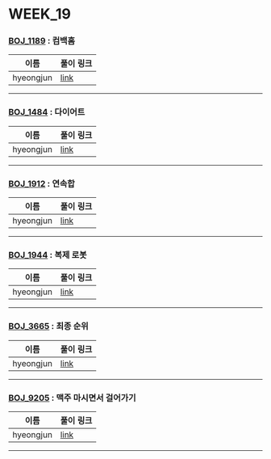 # WEEK_19

### [BOJ_1189](https://boj.kr/1189) : 컴백홈

|이름|풀이 링크|
|--|--|
|hyeongjun| [link](BOJ_1189/hyeongjun.cpp)
---


### [BOJ_1484](https://boj.kr/1484) : 다이어트

|이름|풀이 링크|
|--|--|
|hyeongjun| [link](BOJ_1484/hyeongjun.cpp)
---


### [BOJ_1912](https://boj.kr/1912) : 연속합

|이름|풀이 링크|
|--|--|
|hyeongjun| [link](BOJ_1912/hyeongjun.cpp)
---


### [BOJ_1944](https://boj.kr/1944) : 복제 로봇

|이름|풀이 링크|
|--|--|
|hyeongjun| [link](BOJ_1944/hyeongjun.cpp)
---


### [BOJ_3665](https://boj.kr/3665) : 최종 순위

|이름|풀이 링크|
|--|--|
|hyeongjun| [link](BOJ_3665/hyeongjun.cpp)
---


### [BOJ_9205](https://boj.kr/9205) : 맥주 마시면서 걸어가기

|이름|풀이 링크|
|--|--|
|hyeongjun| [link](BOJ_9205/hyeongjun.cpp)
---
